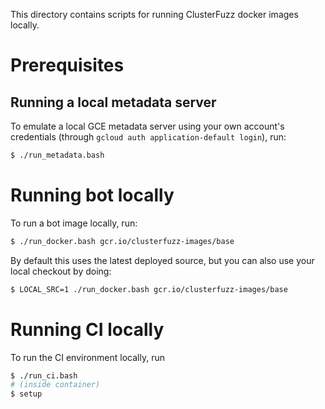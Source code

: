This directory contains scripts for running ClusterFuzz docker images locally.

# Prerequisites

## Running a local metadata server
To emulate a local GCE metadata server using your own account's credentials
(through `gcloud auth application-default login`), run:

```bash
$ ./run_metadata.bash
```

# Running bot locally
To run a bot image locally, run:

```bash
$ ./run_docker.bash gcr.io/clusterfuzz-images/base
```

By default this uses the latest deployed source, but you can also use your local
checkout by doing:

```bash
$ LOCAL_SRC=1 ./run_docker.bash gcr.io/clusterfuzz-images/base
```

# Running CI locally
To run the CI environment locally, run

```bash
$ ./run_ci.bash
# (inside container)
$ setup
```
